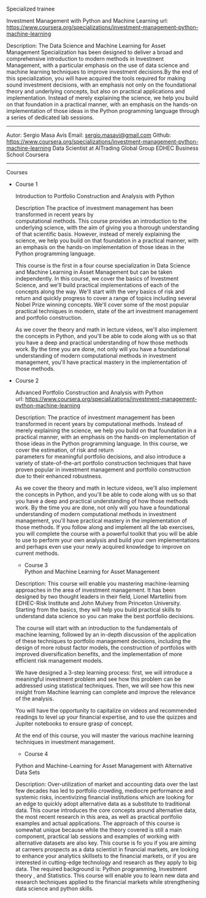 Specialized trainee

Investment Management with Python and Machine Learning
url: https://www.coursera.org/specializations/investment-management-python-machine-learning

Description:
The Data Science and Machine Learning for Asset Management Specialization has been designed 
to deliver a broad and comprehensive introduction to modern methods in Investment Management, 
with a particular emphasis on the use of data science and machine learning techniques to improve 
investment decisions.By the end of this specialization, you will have acquired the tools required 
for making sound investment decisions, with an emphasis not only on the foundational theory and 
underlying concepts, but also on practical applications and implementation. Instead of merely 
explaining the science, we help you build on that foundation in a practical manner, with an 
emphasis on the hands-on implementation of those ideas in the Python programming language 
through a series of dedicated lab sessions.



------------------------------------------------------------------------------------------------
Autor: Sergio Masa Avís
Email: sergio.masavi@gmail.com
Github: https://www.coursera.org/specializations/investment-management-python-machine-learning
Data Scientist at AITrading Global Group
EDHEC Business School
Coursera



-----------------------------------------------------------------------------------------------
Courses

- Course 1
    
    Introduction to Portfolio Construction and Analysis with Python
		    
    Description
    The practice of investment management has been transformed in recent years by 	
    computational methods. This course provides an introduction to the underlying 
    science, with the aim of giving you a thorough understanding of that scientific
    basis. However, instead of merely explaining the science, we help you build on 
    that foundation in a practical manner, with an emphasis on the hands-on 
    implementation of those ideas in the Python programming language. 
		
    This course is the first in a four course specialization in Data Science and
    Machine Learning in Asset Management but can be taken independently. In this
    course, we cover the basics of Investment Science, and we'll build practical
    implementations of each of the concepts along the way. We'll start with the
    very basics of risk and return and quickly progress to cover a range of topics 
    including several Nobel Prize winning concepts. We'll cover some of the most 
    popular practical techniques in modern, state of the art investment management 
    and portfolio construction.  
			
    As we cover the theory and math in lecture videos, we'll also implement the 
    concepts in Python, and you'll be able to code along with us so that you have 
    a deep and practical understanding of how those methods work. By the time you 
    are done, not only will you have a foundational understanding of modern 
    computational methods in investment management, you'll have practical mastery in 
    the implementation of those methods.     

	
- Course 2

    Advanced Portfolio Construction and Analysis with Python	
    url: https://www.coursera.org/specializations/investment-management-python-machine-learning

    Description:
    The practice of investment management has been transformed in recent years by computational
    methods. Instead of merely explaining the science, we help you build on that foundation in
    a practical manner, with an emphasis on the hands-on implementation of those ideas in the 
    Python programming language. In this course, we cover the estimation, of risk and return 	
    parameters for meaningful portfolio decisions, and also introduce a variety of 
    state-of-the-art portfolio construction techniques that have proven popular in investment 
    management and portfolio construction due to their enhanced robustness.

    As we cover the theory and math in lecture videos, we'll also implement the concepts in 
    Python, and you'll be able to code along with us so that you have a deep and practical 
    understanding of how those methods work. By the time you are done, not only will you have 
    a foundational understanding of modern computational methods in investment management, 
    you'll have practical mastery in the implementation of those methods. If you follow along 
    and implement all the lab exercises, you will complete the course with a powerful toolkit 
    that you will be able to use to perform your own analysis and build your own implementations 
    and perhaps even use your newly acquired knowledge to improve on current methods.

    - Course 3		
    Python and Machine Learning for Asset Management

    Description:
    This course will enable you mastering machine-learning approaches in the area of investment 
    management. It has been designed by two thought leaders in their field, Lionel Martellini 
    from EDHEC-Risk Institute and John Mulvey from Princeton University. Starting from the basics, 
    they will help you build practical skills to understand data science so you can make the best 
    portfolio decisions.

    The course will start with an introduction to the fundamentals of machine learning, followed by 
    an in-depth discussion of the application of these techniques to portfolio management decisions, 
    including the design of more robust factor models, the construction of portfolios with improved 
    diversification benefits, and the implementation of more efficient risk management models. 

    We have designed a 3-step learning process: first, we will introduce a meaningful investment 
    problem and see how this problem can be addressed using statistical techniques. Then, we will see 
    how this new insight from Machine learning can complete and improve the relevance of the analysis.

    You will have the opportunity to capitalize on videos and recommended readings to level up your 
    financial expertise, and to use the quizzes and Jupiter notebooks to ensure grasp of concept.

    At the end of this course, you will master the various machine learning techniques in investment 
    management.


    - Course 4

    Python and Machine-Learning for Asset Management with Alternative Data Sets

    Description:
    Over-utilization of market and accounting data over the last few decades has led to portfolio 
    crowding, mediocre performance and systemic risks, incentivizing financial institutions which are 
    looking for an edge to quickly adopt alternative data as a substitute to traditional data. This course 
    introduces the core concepts around alternative data, the most recent research in this area, as well 
    as practical portfolio examples and actual applications. The approach of this course is somewhat 
    unique because while the theory covered is still a main component, practical lab sessions and examples 
    of working with alternative datasets are also key. This course is fo you if you are aiming at carreers 
    prospects as a data scientist in financial markets, are looking to enhance your analytics skillsets to 
    the financial markets, or if you are interested in cutting-edge technology and research as  they apply 
    to big data. The required background is: Python programming, Investment theory , and Statistics. This 
    course will enable you to learn new data and research techniques applied to the financial markets while 
    strengthening data science and python skills.
